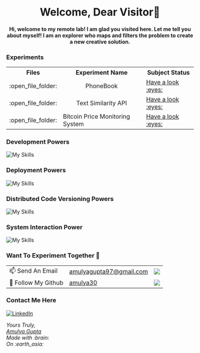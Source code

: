 <h1 align="center"> Welcome, Dear Visitor👋

<h4 align="center"> Hi, welcome to my remote lab! I am glad you visited here. Let me tell you about myself! I am an explorer who maps and filters the problem to create a new creative solution.</h4>

### Experiments

<table>
    <tr>
      <th> Files</th>
      <th> Experiment Name </th>
      <th> Subject Status </th>
    </tr>
    <tr>
      <td>:open_file_folder:</td>
      <td align="center">PhoneBook</td>
      <td><a href="https://github.com/amulya30/PhoneBook_CRUD">Have a look :eyes:</a></td>
    </tr>
     <tr>
      <td>:open_file_folder:</td>
      <td align="center">Text Similarity API</td>
      <td><a href="https://github.com/amulya30/Text_Similarity_API">Have a look :eyes:</a></td>
    </tr>
    <tr>
      <td>:open_file_folder:</td>
      <td>Bitcoin Price Monitoring System</td>
      <td><a href="https://github.com/amulya30/Bitcoin-Monitoring_System">Have a look :eyes:</a></td>
    </tr>
</table>

### Development Powers
![My Skills](https://skillicons.dev/icons?i=mongodb,expressjs,react,nodejs,mysql,javascript,python,flask,php,html,css&theme=dark)     

### Deployment Powers
![My Skills](https://skillicons.dev/icons?i=docker,aws,heroku&theme=dark)

### Distributed Code Versioning Powers
![My Skills](https://skillicons.dev/icons?i=git,github&theme=dark)

### System Interaction Power
![My Skills](https://skillicons.dev/icons?i=linux&theme=dark)

### Want To Experiment Together 🤝 

<table>
    <tr>
      <td>📫 Send An Email</td>
      <td><a href="mailto:amulyagupta97@gmail.com">amulyagupta97@gmail.com</a></email></td>
      <td><a href="mailto:amulyagupta97@gmail.com"><img src="https://img.shields.io/badge/Gmail-D14836?style=for-the-badge&logo=gmail&logoColor=white"/></a></td>
    </tr>
     <tr>
      <td>💾 Follow My Github</td>
      <td><a href="https://github.com/amulya30">amulya30</a></td>
      <td><a href="https://github.com/amulya30"><img src="https://img.shields.io/badge/Github-black?style=for-the-badge&logo=github"/></a></td>
    </tr>
</table>

### Contact Me Here
<a href="https://www.linkedin.com/in/amulyagupta/">![LinkedIn](https://skillicons.dev/icons?i=linkedin&theme=light)</a>

<i>
Yours Truly,
<br><a href="mailto:amulyagupta97@gmail.com">Amulya Gupta</a><br> 
Made with :brain: <br>
On :earth_asia:
</i>
